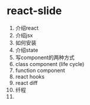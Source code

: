 # react-slide

1. 介绍react
2. 介绍jsx
3. 如何安装
5. 介绍state
4. 写component的两种方式
5. class component (life cycle)
6. function component 
7. react hooks
8. react diff
9. 纤程
10.